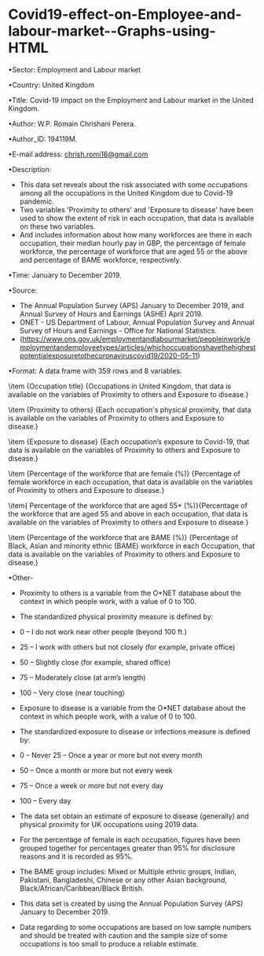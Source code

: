 # Covid19-effect-on-Employee-and-labour-market--Graphs-using-HTML
•Sector: Employment and Labour market

•Country: United Kingdom

•Title: Covid-19 impact on the Employment and Labour market in the United Kingdom.

•Author: W.P. Romain Chrishani Perera.

•Author_ID: 194119M.

•E-mail address: chrish.romi16@gmail.com

•Description: 
* This data set reveals about the risk associated with some occupations among all the occupations in  the United Kingdom due to Covid-19 pandemic.
* Two variables 'Proximity to others' and 'Exposure to disease' have been used to show the extent of risk in each occupation, that data is available on these two variables.
* And includes information about how many workforces are there in each occupation, their median hourly pay in GBP, the percentage of female workforce, the percentage of workforce that are aged 55 or the above and percentage of BAME workforce, respectively.

•Time: January to December 2019.

•Source:
* The Annual Population Survey (APS) January to December 2019, and Annual Survey of Hours and Earnings (ASHE) April 2019.
* ONET - US Department of Labour, Annual Population Survey and Annual Survey of Hours and Earnings - Office for National Statistics.
* (https://www.ons.gov.uk/employmentandlabourmarket/peopleinwork/employmentandemployeetypes/articles/whichoccupationshavethehighestpotentialexposuretothecoronaviruscovid19/2020-05-11)

•Format: A data frame with 359 rows and 8 variables.

\item {Occupation title} {Occupations in United Kingdom, that data is available on the variables of Proximity to others and Exposure to disease.}

\item {Proximity to others} {Each occupation's physical proximity, that data is available on the variables of Proximity to others and Exposure to disease.}

\item {Exposure to disease} {Each occupation’s exposure to Covid-19, that data is available on the variables of Proximity to others and Exposure to disease.} 

\item {Percentage of the workforce that are female (%)} {Percentage of female workforce in each occupation, that data is available on the variables of Proximity to others and Exposure to disease.}

\item{ Percentage of the workforce that are aged 55+ (%)}{Percentage of the workforce that are aged 55 and above in each occupation, that data is available on the variables of Proximity to others and Exposure to disease.}

\item {Percentage of the workforce that are BAME (%)} {Percentage of Black, Asian and minority ethnic (BAME) workforce in each Occupation, that data is available on the variables of Proximity to others and Exposure to disease.}

•Other- 
* Proximity to others is a variable from the O*NET database about the context in which people work, with a value of 0 to 100.

* The standardized physical proximity measure is defined by:

* 0 – I do not work near other people (beyond 100 ft.)
* 25 – I work with others but not closely (for example, private office)
* 50 – Slightly close (for example, shared office)
* 75 – Moderately close (at arm’s length)
* 100 – Very close (near touching)

* Exposure to disease is a variable from the O*NET database about the context in which people work, with a value of 0 to 100.

* The standardized exposure to disease or infections measure is defined by:

* 0 – Never 25 – Once a year or more but not every month
* 50 – Once a month or more but not every week
* 75 – Once a week or more but not every day
* 100 – Every day

* The data set obtain an estimate of exposure to disease (generally) and physical proximity for UK occupations using 2019 data.

* For the percentage of female in each occupation, figures have been grouped together for percentages greater than 95% for disclosure reasons and it is recorded as 95%.

* The BAME group includes: Mixed or Multiple ethnic groups, Indian, Pakistani, Bangladeshi, Chinese or any other Asian background, Black/African/Caribbean/Black British.

* This data set is created by using the Annual Population Survey (APS) January to December 2019.

* Data regarding to some occupations are based on low sample numbers and should be treated with caution and the sample size of some occupations is too small to produce a reliable estimate.

